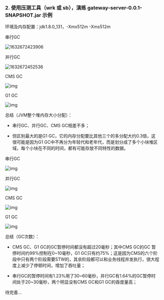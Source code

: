 ### 2. 使用压测工具（wrk 或 sb），演练 gateway-server-0.0.1-SNAPSHOT.jar 示例



环境及内存配置：jdk1.8.0_131，-Xmx512m -Xms512m

 

串行GC

![1632672423906](https://github.com/J-doIt/geektime_java_tc/blob/main/k-jvm/src/main/resources/img/SerGC-1.jpg)



并行GC

![1632672452536](https://github.com/J-doIt/geektime_java_tc/blob/main/k-jvm/src/main/resources/img/ParGC-1.jpg)


CMS GC

![img](https://github.com/J-doIt/geektime_java_tc/blob/main/k-jvm/src/main/resources/img/CMSGC-1.jpg) 

G1 GC

![img](https://github.com/J-doIt/geektime_java_tc/blob/main/k-jvm/src/main/resources/img/G1GC-1.jpg) 

 

总结（JVM整个堆内存大小分配）：

- 串行GC、并行GC、CMS GC相差不多；


- 但区别最大的是G1 GC，它的内存分配要比其他三个的多分配大约0.3倍，这很可能是因为G1 GC中不再分为年轻代和老年代，而是划分成了多个小块堆区域，每个小块在不同的时间，都有可能存放不同特性的数据。


 

 

 

串行GC

![img](https://github.com/J-doIt/geektime_java_tc/blob/main/k-jvm/src/main/resources/img/SerGC-2.jpg) 

并行GC

![img](https://github.com/J-doIt/geektime_java_tc/blob/main/k-jvm/src/main/resources/img/ParGC-2.jpg) 

CMS GC

![img](https://github.com/J-doIt/geektime_java_tc/blob/main/k-jvm/src/main/resources/img/CMSGC-2.jpg) 

G1 GC

![img](https://github.com/J-doIt/geektime_java_tc/blob/main/k-jvm/src/main/resources/img/G1GC-2.jpg) 



总结（GC次数）：

- CMS GC、G1 GC的GC暂停时间都没有超过20毫秒；其中CMS GC的GC 暂停时间约99%控制在0~10毫秒，G1 GC只有约75%；这是因为CMS的六个阶段中只有两个阶段需要STW的，其余阶段都可以和业务线程并发执行，很大程度上减少了停顿时间，增加了吞吐量；


- 串行GC的暂停时间有1.23%用了30~60毫秒，并行GC有1.64%的GC暂停时间处于20~30毫秒，两个明显没有CMS GC和G1 GC的吞度量高；


 

 

 

 

待完善...

